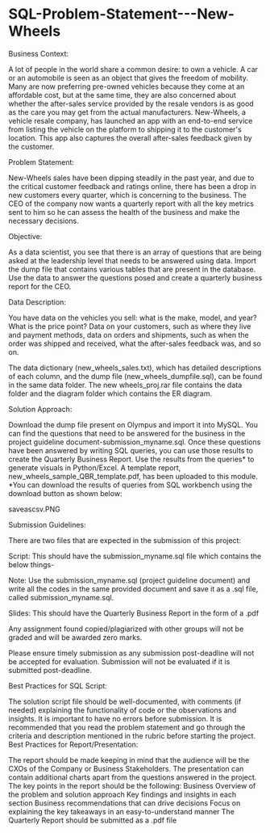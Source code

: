 # SQL-Problem-Statement---New-Wheels
Business Context:

A lot of people in the world share a common desire: to own a vehicle. A car or an automobile is seen as an object that gives the freedom of mobility. Many are now preferring pre-owned vehicles because they come at an affordable cost, but at the same time, they are also concerned about whether the after-sales service provided by the resale vendors is as good as the care you may get from the actual manufacturers. New-Wheels, a vehicle resale company, has launched an app with an end-to-end service from listing the vehicle on the platform to shipping it to the customer's location. This app also captures the overall after-sales feedback given by the customer. 

Problem Statement:

New-Wheels sales have been dipping steadily in the past year, and due to the critical customer feedback and ratings online, there has been a drop in new customers every quarter, which is concerning to the business. The CEO of the company now wants a quarterly report with all the key metrics sent to him so he can assess the health of the business and make the necessary decisions.

Objective:

As a data scientist, you see that there is an array of questions that are being asked at the leadership level that needs to be answered using data. Import the dump file that contains various tables that are present in the database. Use the data to answer the questions posed and create a quarterly business report for the CEO.

Data Description:

You have data on the vehicles you sell: what is the make, model, and year? What is the price point? Data on your customers, such as where they live and payment methods, data on orders and shipments, such as when the order was shipped and received, what the after-sales feedback was, and so on.

The data dictionary (new_wheels_sales.txt), which has detailed descriptions of each column, and the dump file (new_wheels_dumpfile.sql), can be found in the same data folder. The new wheels_proj.rar file contains the data folder and the diagram folder which contains the ER diagram.

Solution Approach: 

Download the dump file present on Olympus and import it into MySQL.
You can find the questions that need to be answered for the business in the project guideline document-submission_myname.sql.
Once these questions have been answered by writing SQL queries, you can use those results to create the Quarterly Business Report. Use the results from the queries* to generate visuals in Python/Excel. A template report, new_wheels_sample_QBR_template.pdf, has been uploaded to this module.
*You can download the results of queries from SQL workbench using the download button as shown below:

saveascsv.PNG

Submission Guidelines: 

There are two files that are expected in the submission of this project:

Script: This should have the submission_myname.sql file which contains the below things-

Note:  Use the submission_myname.sql (project guideline document) and write all the codes in the same provided document and save it as a .sql file, called submission_myname.sql.

Slides: This should have the Quarterly Business Report in the form of a .pdf 

Any assignment found copied/plagiarized with other groups will not be graded and will be awarded zero marks. 

Please ensure timely submission as any submission post-deadline will not be accepted for evaluation. Submission will not be evaluated if it is submitted post-deadline.

Best Practices for SQL Script:

The solution script file should be well-documented, with comments (if needed) explaining the functionality of code or the observations and insights.
It is important to have no errors before submission.
It is recommended that you read the problem statement and go through the criteria and description mentioned in the rubric before starting the project.
Best Practices for Report/Presentation:

The report should be made keeping in mind that the audience will be the CXOs of the Company or Business Stakeholders.
The presentation can contain additional charts apart from the questions answered in the project.
The key points in the report should be the following:
Business Overview of the problem and solution approach
Key findings and insights in each section
Business recommendations that can drive decisions
Focus on explaining the key takeaways in an easy-to-understand manner
The Quarterly Report should be submitted as a .pdf file
